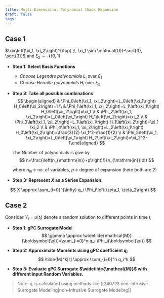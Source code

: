```yaml
---
title: Multi-Dimensional Polynomial Chaos Expansion
draft: false
tags:
---
```

  
## Case 1 
$\xi=\left(\xi_1, \xi_2\right)^{\top} ;\, \xi_1 \sim \mathcal{U}(-\sqrt{3}, \sqrt{3})$ and $\xi_2 \sim \mathcal{N}(0,1)$
- **Step 1: Select Basis Functions**
	- *Choose Legendre polynomials* $L_i$ over $\xi_1$
	- *Choose Hermite polynomials* $H_i$ over $\xi_2$
- **Step 3: Take all possible combinations**
$$
\begin{aligned}
& \Phi_0\left(\xi_1, \xi_2\right)=L_0\left(\xi_1\right) H_0\left(\xi_2\right)=1 \\
& \Phi_1\left(\xi_1, \xi_2\right)=L_1\left(\xi_1\right) H_0\left(\xi_2\right)=\xi_1 \\
& \Phi_2\left(\xi_1, \xi_2\right)=L_0\left(\xi_1\right) H_1\left(\xi_2\right)=\xi_2 \\
& \Phi_3\left(\xi_1, \xi_2\right)=L_1\left(\xi_1\right) H_1\left(\xi_2\right)=\xi_1 \xi_2 \\
& \Phi_4\left(\xi_1, \xi_2\right)=L_2\left(\xi_1\right) H_0\left(\xi_2\right)=\frac{3}{2} \xi_1^2-\frac{1}{2} \\
& \Phi_5\left(\xi_1, \xi_2\right)=L_0\left(\xi_1\right) H_2\left(\xi_2\right)=\xi_2^2-1\end{aligned}
$$

	The Number of polynomials is give by
$$
n=\frac{\left(n_{\mathrm{in}}+p\right)!}{n_{\mathrm{in}}!p!}
$$

	where $n_\text{in}\rightarrow$ no. of variables, $p\rightarrow$ degree of expansion (here both are $2$)
- **Step 3: Represent $X$ as a Series Expansion:**

$$
X \approx \sum_{i=0}^{\infty} q_i \Phi_i\left(\zeta_1, \zeta_2\right)
$$

## Case 2 
Consider $Y_i=u(t_i)$ denote a random solution to different points in time $t_i$ 
- **Step 1: gPC Surrogate Model**   
$$
\gamma \approx \widetilde{\mathcal{M}}(\boldsymbol{\xi})=\sum_{i=0}^n q_i \Phi_i(\boldsymbol{\xi})
$$

- **Step 2: Approximate Moments using gPC coefficient $q_i$**
$$
\tilde{M}^k[r] \approx \sum_{i=0}^n q_i^k
$$

- **Step 3: Evaluate gPC Surrogate $\widetilde{\mathcal{M}}$ with different input Random Variables.**

> Note:  $q_i$ is calculated using methods like [[240723 non-Intrusive Surrogate Modeling|non-Intrusive Surrogate Modeling]]


